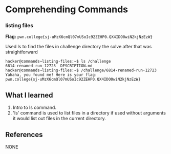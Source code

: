 # Comprehending Commands 

### listing files

**Flag:** `pwn.college{sj-uMzX6cmQl07mUSoIc92ZEHP0.QX4IDO0wiN2kjNzEzW}`

Used ls to find the files in challenge directory the solve after that was straightforward 

```
hacker@commands~listing-files:~$ ls /challenge 
6814-renamed-run-12723  DESCRIPTION.md
hacker@commands~listing-files:~$ /challenge/6814-renamed-run-12723
Yahaha, you found me! Here is your flag:
pwn.college{sj-uMzX6cmQl07mUSoIc92ZEHP0.QX4IDO0wiN2kjNzEzW}
```

## What I learned

1. Intro to ls command. 
2. 'ls' command is used to list files in a directory if used without arguments it would list out files in the current      directory.


## References

NONE 
